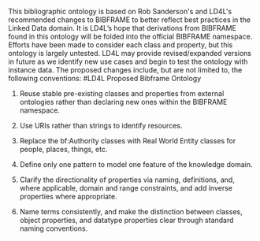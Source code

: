 This bibliographic ontology is based on Rob Sanderson's and LD4L's 
recommended changes to BIBFRAME to better reflect best practices in the Linked 
Data domain. It is LD4L’s hope that derivations from BIBFRAME found in this 
ontology will be folded into the official BIBFRAME namespace. Efforts have been 
made to consider each class and property, but this ontology is largely untested. 
LD4L may provide revised/expanded versions in future as we identify new use 
cases and begin to test the ontology with instance data. The proposed changes 
include, but are not limited to, the following conventions:
#LD4L Proposed Bibframe Ontology

1. Reuse stable pre-existing classes and properties from external ontologies 
rather than declaring new ones within the BIBFRAME namespace.

2. Use URIs rather than strings to identify resources.

3. Replace the bf:Authority classes with Real World Entity classes for people, 
places, things, etc. 

4. Define only one pattern to model one feature of the knowledge domain.

5. Clarify the directionality of properties via naming, definitions, and, where 
applicable, domain and range constraints, and add inverse properties where 
appropriate. 

6. Name terms consistently, and make the distinction between classes, object 
properties, and datatype properties clear through standard naming conventions.


